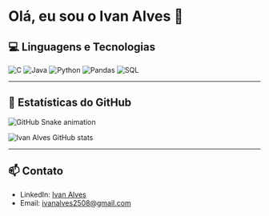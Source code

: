 # Olá, eu sou o Ivan Alves 👋

## 💻 Linguagens e Tecnologias

![C](https://img.shields.io/badge/C-555?style=for-the-badge&logo=c&logoColor=white)
![Java](https://img.shields.io/badge/Java-555?style=for-the-badge&logo=java&logoColor=white)
![Python](https://img.shields.io/badge/Python-555?style=for-the-badge&logo=python&logoColor=white)
![Pandas](https://img.shields.io/badge/Pandas-555?style=for-the-badge&logo=pandas&logoColor=white)
![SQL](https://img.shields.io/badge/SQL-555?style=for-the-badge&logo=mysql&logoColor=white)

---

## 🐍 Estatísticas do GitHub

![GitHub Snake animation](https://github.com/IvanAlves/IvanAlves/blob/main/github-snake.svg)

![Ivan Alves GitHub stats](https://github-readme-stats.vercel.app/api?username=IvanAlves&show_icons=true&theme=radical)

---

## 📫 Contato

- LinkedIn: [Ivan Alves](https://www.linkedin.com/in/ivan-alves-729810287/)
- Email: ivanalves2508@gmail.com
